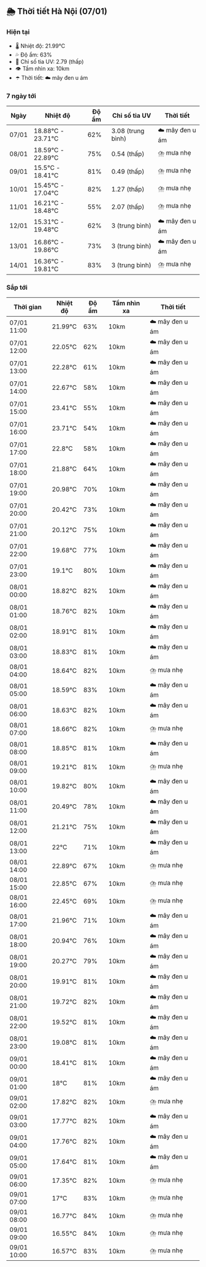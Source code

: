 ## 🌦️ Thời tiết Hà Nội (07/01)

### Hiện tại

- 🌡️ Nhiệt độ: 21.99℃
- 💦 Độ ẩm: 63%
- 🌟 Chỉ số tia UV: 2.79 (thấp)
- 👁️ Tầm nhìn xa: 10km
- ☂️ Thời tiết: ☁️ mây đen u ám

### 7 ngày tới

| Ngày | Nhiệt độ | Độ ẩm | Chỉ số tia UV | Thời tiết |
| --- | --- | --- | --- | --- |
| 07/01 | 18.88℃ - 23.71℃ | 62% | 3.08 (trung bình) | ☁️ mây đen u ám |
| 08/01 | 18.59℃ - 22.89℃ | 75% | 0.54 (thấp) | ⛈️ mưa nhẹ |
| 09/01 | 15.5℃ - 18.41℃ | 81% | 0.49 (thấp) | ⛈️ mưa nhẹ |
| 10/01 | 15.45℃ - 17.04℃ | 82% | 1.27 (thấp) | ⛈️ mưa nhẹ |
| 11/01 | 16.21℃ - 18.48℃ | 55% | 2.07 (thấp) | ⛈️ mưa nhẹ |
| 12/01 | 15.31℃ - 19.48℃ | 62% | 3 (trung bình) | ☁️ mây đen u ám |
| 13/01 | 16.86℃ - 19.86℃ | 73% | 3 (trung bình) | ☁️ mây đen u ám |
| 14/01 | 16.36℃ - 19.81℃ | 83% | 3 (trung bình) | ⛈️ mưa nhẹ |

### Sắp tới

| Thời gian | Nhiệt độ | Độ ẩm | Tầm nhìn xa | Thời tiết |
| --- | --- | --- | --- | --- |
| 07/01 11:00 | 21.99℃ | 63% | 10km | ☁️ mây đen u ám |
| 07/01 12:00 | 22.05℃ | 62% | 10km | ☁️ mây đen u ám |
| 07/01 13:00 | 22.28℃ | 61% | 10km | ☁️ mây đen u ám |
| 07/01 14:00 | 22.67℃ | 58% | 10km | ☁️ mây đen u ám |
| 07/01 15:00 | 23.41℃ | 55% | 10km | ☁️ mây đen u ám |
| 07/01 16:00 | 23.71℃ | 54% | 10km | ☁️ mây đen u ám |
| 07/01 17:00 | 22.8℃ | 58% | 10km | ☁️ mây đen u ám |
| 07/01 18:00 | 21.88℃ | 64% | 10km | ☁️ mây đen u ám |
| 07/01 19:00 | 20.98℃ | 70% | 10km | ☁️ mây đen u ám |
| 07/01 20:00 | 20.42℃ | 73% | 10km | ☁️ mây đen u ám |
| 07/01 21:00 | 20.12℃ | 75% | 10km | ☁️ mây đen u ám |
| 07/01 22:00 | 19.68℃ | 77% | 10km | ☁️ mây đen u ám |
| 07/01 23:00 | 19.1℃ | 80% | 10km | ☁️ mây đen u ám |
| 08/01 00:00 | 18.82℃ | 82% | 10km | ☁️ mây đen u ám |
| 08/01 01:00 | 18.76℃ | 82% | 10km | ☁️ mây đen u ám |
| 08/01 02:00 | 18.91℃ | 81% | 10km | ☁️ mây đen u ám |
| 08/01 03:00 | 18.83℃ | 81% | 10km | ☁️ mây đen u ám |
| 08/01 04:00 | 18.64℃ | 82% | 10km | ⛈️ mưa nhẹ |
| 08/01 05:00 | 18.59℃ | 83% | 10km | ☁️ mây đen u ám |
| 08/01 06:00 | 18.63℃ | 82% | 10km | ☁️ mây đen u ám |
| 08/01 07:00 | 18.66℃ | 82% | 10km | ⛈️ mưa nhẹ |
| 08/01 08:00 | 18.85℃ | 81% | 10km | ☁️ mây đen u ám |
| 08/01 09:00 | 19.21℃ | 81% | 10km | ⛈️ mưa nhẹ |
| 08/01 10:00 | 19.82℃ | 80% | 10km | ☁️ mây đen u ám |
| 08/01 11:00 | 20.49℃ | 78% | 10km | ☁️ mây đen u ám |
| 08/01 12:00 | 21.21℃ | 75% | 10km | ☁️ mây đen u ám |
| 08/01 13:00 | 22℃ | 71% | 10km | ☁️ mây đen u ám |
| 08/01 14:00 | 22.89℃ | 67% | 10km | ⛈️ mưa nhẹ |
| 08/01 15:00 | 22.85℃ | 67% | 10km | ⛈️ mưa nhẹ |
| 08/01 16:00 | 22.45℃ | 69% | 10km | ⛈️ mưa nhẹ |
| 08/01 17:00 | 21.96℃ | 71% | 10km | ☁️ mây đen u ám |
| 08/01 18:00 | 20.94℃ | 76% | 10km | ☁️ mây đen u ám |
| 08/01 19:00 | 20.27℃ | 79% | 10km | ☁️ mây đen u ám |
| 08/01 20:00 | 19.91℃ | 81% | 10km | ☁️ mây đen u ám |
| 08/01 21:00 | 19.72℃ | 82% | 10km | ☁️ mây đen u ám |
| 08/01 22:00 | 19.52℃ | 81% | 10km | ☁️ mây đen u ám |
| 08/01 23:00 | 19.08℃ | 81% | 10km | ☁️ mây đen u ám |
| 09/01 00:00 | 18.41℃ | 81% | 10km | ☁️ mây đen u ám |
| 09/01 01:00 | 18℃ | 81% | 10km | ☁️ mây đen u ám |
| 09/01 02:00 | 17.82℃ | 82% | 10km | ⛈️ mưa nhẹ |
| 09/01 03:00 | 17.77℃ | 82% | 10km | ☁️ mây đen u ám |
| 09/01 04:00 | 17.76℃ | 82% | 10km | ☁️ mây đen u ám |
| 09/01 05:00 | 17.64℃ | 81% | 10km | ☁️ mây đen u ám |
| 09/01 06:00 | 17.35℃ | 82% | 10km | ⛈️ mưa nhẹ |
| 09/01 07:00 | 17℃ | 83% | 10km | ⛈️ mưa nhẹ |
| 09/01 08:00 | 16.77℃ | 84% | 10km | ⛈️ mưa nhẹ |
| 09/01 09:00 | 16.55℃ | 84% | 10km | ⛈️ mưa nhẹ |
| 09/01 10:00 | 16.57℃ | 83% | 10km | ⛈️ mưa nhẹ |
